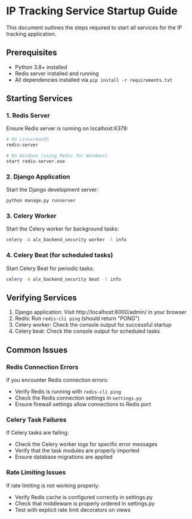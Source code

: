 # IP Tracking Service Startup Guide

This document outlines the steps required to start all services for the IP tracking application.

## Prerequisites

- Python 3.8+ installed
- Redis server installed and running
- All dependencies installed via `pip install -r requirements.txt`

## Starting Services

### 1. Redis Server

Ensure Redis server is running on localhost:6379:

```bash
# On Linux/macOS
redis-server

# On Windows (using Redis for Windows)
start redis-server.exe
```

### 2. Django Application

Start the Django development server:

```bash
python manage.py runserver
```

### 3. Celery Worker

Start the Celery worker for background tasks:

```bash
celery -A alx_backend_security worker -l info
```

### 4. Celery Beat (for scheduled tasks)

Start Celery Beat for periodic tasks:

```bash
celery -A alx_backend_security beat -l info
```

## Verifying Services

1. Django application: Visit http://localhost:8000/admin/ in your browser
2. Redis: Run `redis-cli ping` (should return "PONG")
3. Celery worker: Check the console output for successful startup
4. Celery beat: Check the console output for scheduled tasks

## Common Issues

### Redis Connection Errors

If you encounter Redis connection errors:
- Verify Redis is running with `redis-cli ping`
- Check the Redis connection settings in `settings.py`
- Ensure firewall settings allow connections to Redis port

### Celery Task Failures

If Celery tasks are failing:
- Check the Celery worker logs for specific error messages
- Verify that the task modules are properly imported
- Ensure database migrations are applied

### Rate Limiting Issues

If rate limiting is not working properly:
- Verify Redis cache is configured correctly in settings.py
- Check that middleware is properly ordered in settings.py
- Test with explicit rate limit decorators on views